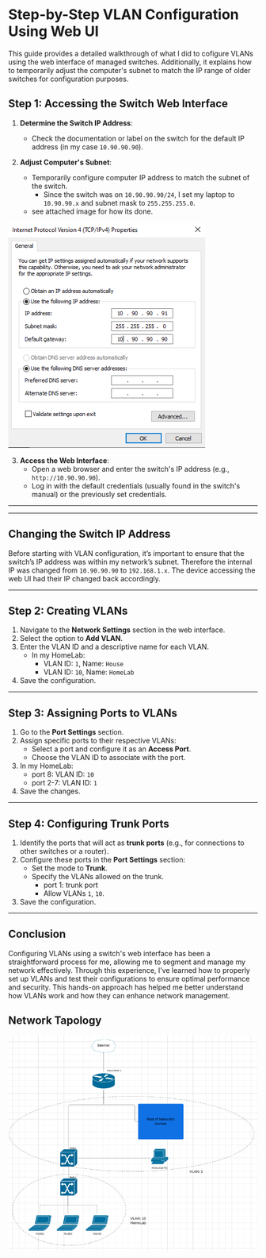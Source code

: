 # Step-by-Step VLAN Configuration Using Web UI

This guide provides a detailed walkthrough of what I did to cofigure VLANs using the web interface of managed switches. Additionally, it explains how to temporarily adjust the computer's subnet to match the IP range of older switches for configuration purposes.


## Step 1: Accessing the Switch Web Interface

1. **Determine the Switch IP Address**:
   - Check the documentation or label on the switch for the default IP address (in my case `10.90.90.90`).

2. **Adjust Computer's Subnet**:
   - Temporarily configure computer IP address to match the subnet of the switch.
     - Since the switch was on `10.90.90.90/24`, I set my laptop to `10.90.90.x` and subnet mask to `255.255.255.0`.
   - see attached image for how its done.


![computer subnet](../../Images/change_IP.PNG)

3. **Access the Web Interface**:
   - Open a web browser and enter the switch's IP address (e.g., `http://10.90.90.90`).
   - Log in with the default credentials (usually found in the switch's manual) or the previously set credentials.

---

---

## Changing the Switch IP Address
Before starting with VLAN configuration, it’s important to ensure that the switch’s IP address was within my network’s subnet. Therefore the internal IP was changed from `10.90.90.90` to `192.168.1.x`. The device accessing the web UI had their IP changed back accordingly.

---

## Step 2: Creating VLANs

1. Navigate to the **Network Settings** section in the web interface.
2. Select the option to **Add VLAN**.
3. Enter the VLAN ID and a descriptive name for each VLAN.
   - In my HomeLab:
     - VLAN ID: `1`, Name: `House`
     - VLAN ID: `10`, Name: `HomeLab`
4. Save the configuration.

---

## Step 3: Assigning Ports to VLANs

1. Go to the **Port Settings** section.
2. Assign specific ports to their respective VLANs:
   - Select a port and configure it as an **Access Port**.
   - Choose the VLAN ID to associate with the port.
3. In my HomeLab:
    - port 8: VLAN ID: `10`
    - port 2-7: VLAN ID: `1`
4. Save the changes.

---

## Step 4: Configuring Trunk Ports

1. Identify the ports that will act as **trunk ports** (e.g., for connections to other switches or a router).
2. Configure these ports in the **Port Settings** section:
   - Set the mode to **Trunk**.
   - Specify the VLANs allowed on the trunk. 
     - port 1: trunk port
     - Allow VLANs `1`, `10`.
3. Save the configuration.

---

## Conclusion
Configuring VLANs using a switch's web interface has been a straightforward process for me, allowing me to segment and manage my network effectively. Through this experience, I’ve learned how to properly set up VLANs and test their configurations to ensure optimal performance and security. This hands-on approach has helped me better understand how VLANs work and how they can enhance network management.

## Network Tapology

![network tapology](../../Images/network_Tapology.PNG)